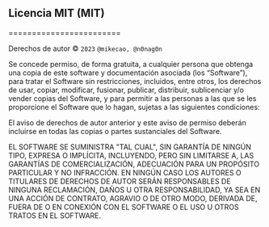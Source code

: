 ## Licencia MIT (MIT)
========================

Derechos de autor © `2023` `@mikecao, @n0nag0n`

Se concede permiso, de forma gratuita, a cualquier persona
que obtenga una copia de este software y documentación asociada
(los “Software”), para tratar el Software sin restricciones,
incluidos, entre otros, los derechos de usar, copiar, modificar,
fusionar, publicar, distribuir, sublicenciar y/o vender copias
del Software, y para permitir a las personas a las que se les
proporcione el Software que lo hagan, sujetas a las siguientes
condiciones:

El aviso de derechos de autor anterior y este aviso de permiso
deberán incluirse en todas las copias o partes sustanciales del Software.

EL SOFTWARE SE SUMINISTRA "TAL CUAL", SIN GARANTÍA DE NINGÚN TIPO,
EXPRESA O IMPLÍCITA, INCLUYENDO, PERO SIN LIMITARSE A, LAS GARANTÍAS
DE COMERCIALIZACIÓN, ADECUACIÓN PARA UN PROPÓSITO PARTICULAR Y
NO INFRACCIÓN. EN NINGÚN CASO LOS AUTORES O TITULARES DE DERECHOS
DE AUTOR SERÁN RESPONSABLES DE NINGUNA RECLAMACIÓN, DAÑOS U OTRA RESPONSABILIDAD,
YA SEA EN UNA ACCIÓN DE CONTRATO, AGRAVIO O DE OTRO MODO, DERIVADA
DE, FUERA DE O EN CONEXIÓN CON EL SOFTWARE O EL USO U
OTROS TRATOS EN EL SOFTWARE.